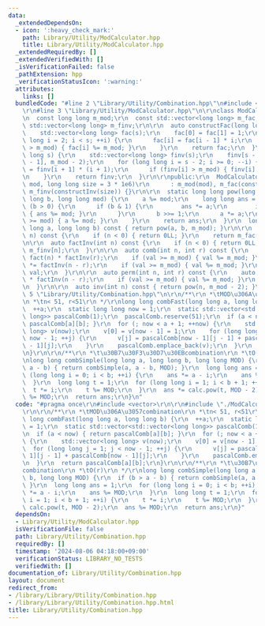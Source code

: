 ```yaml
---
data:
  _extendedDependsOn:
  - icon: ':heavy_check_mark:'
    path: Library/Utility/ModCalculator.hpp
    title: Library/Utility/ModCalculator.hpp
  _extendedRequiredBy: []
  _extendedVerifiedWith: []
  _isVerificationFailed: false
  _pathExtension: hpp
  _verificationStatusIcon: ':warning:'
  attributes:
    links: []
  bundledCode: "#line 2 \"Library/Utility/Combination.hpp\"\n#include <vector>\r\n\
    \r\n#line 3 \"Library/Utility/ModCalculator.hpp\"\n\r\nclass ModCalculator {\r\
    \n  const long long m_mod;\r\n  const std::vector<long long> m_fac;\r\n  const\
    \ std::vector<long long> m_finv;\r\n\r\n  auto constructFac(long long s) {\r\n\
    \    std::vector<long long> fac(s);\r\n    fac[0] = fac[1] = 1;\r\n    for (long\
    \ long i = 2; i < s; ++i) {\r\n      fac[i] = fac[i - 1] * i;\r\n      if (fac[i]\
    \ > m_mod) { fac[i] %= m_mod; }\r\n    }\r\n    return fac;\r\n  }\r\n  auto constructInv(long\
    \ long s) {\r\n    std::vector<long long> finv(s);\r\n    finv[s - 1] = this->pow(m_fac[s\
    \ - 1], m_mod - 2);\r\n    for (long long i = s - 2; i >= 0; --i) {\r\n      finv[i]\
    \ = finv[i + 1] * (i + 1);\r\n      if (finv[i] > m_mod) { finv[i] %= m_mod; }\r\
    \n    }\r\n    return finv;\r\n  }\r\n\r\npublic:\r\n  ModCalculator(long long\
    \ mod, long long size = 3 * 1e6)\r\n      : m_mod(mod), m_fac(constructFac(size)),\
    \ m_finv(constructInv(size)) {}\r\n\r\n  static long long pow(long long a, long\
    \ long b, long long mod) {\r\n    a %= mod;\r\n    long long ans = 1;\r\n    while\
    \ (b > 0) {\r\n      if (b & 1) {\r\n        ans *= a;\r\n        if (ans >= mod)\
    \ { ans %= mod; }\r\n      }\r\n      b >>= 1;\r\n      a *= a;\r\n      if (a\
    \ >= mod) { a %= mod; }\r\n    }\r\n    return ans;\r\n  }\r\n  long long pow(long\
    \ long a, long long b) const { return pow(a, b, m_mod); }\r\n\r\n  auto fact(int\
    \ n) const {\r\n    if (n < 0) { return 0LL; }\r\n    return m_fac[n];\r\n  }\r\
    \n\r\n  auto factInv(int n) const {\r\n    if (n < 0) { return 0LL; }\r\n    return\
    \ m_finv[n];\r\n  }\r\n\r\n  auto comb(int n, int r) const {\r\n    auto val =\
    \ fact(n) * factInv(r);\r\n    if (val >= m_mod) { val %= m_mod; }\r\n    val\
    \ *= factInv(n - r);\r\n    if (val >= m_mod) { val %= m_mod; }\r\n    return\
    \ val;\r\n  }\r\n\r\n  auto perm(int n, int r) const {\r\n    auto val = fact(n)\
    \ * factInv(n - r);\r\n    if (val >= m_mod) { val %= m_mod; }\r\n    return val;\r\
    \n  }\r\n\r\n  auto inv(int n) const { return pow(n, m_mod - 2); }\r\n};\r\n#line\
    \ 5 \"Library/Utility/Combination.hpp\"\n\r\n/**\r\n *\tMOD\u306A\u3057combination\r\
    \n *\tn< 51, r<51\r\n */\r\nlong long combFast(long long a, long long b) {\r\n\
    \  ++a;\r\n  static long long now = 1;\r\n  static std::vector<std::vector<long\
    \ long>> pascalComb(1);\r\n  pascalComb.reserve(51);\r\n  if (a < now) { return\
    \ pascalComb[a][b]; }\r\n  for (; now < a + 1; ++now) {\r\n    std::vector<long\
    \ long> v(now);\r\n    v[0] = v[now - 1] = 1;\r\n    for (long long j = 1; j <\
    \ now - 1; ++j) {\r\n      v[j] = pascalComb[now - 1][j - 1] + pascalComb[now\
    \ - 1][j];\r\n    }\r\n    pascalComb.emplace_back(v);\r\n  }\r\n  return pascalComb[a][b];\r\
    \n}\r\n\r\n/**\r\n *\t\u30B7\u30F3\u30D7\u30EBcombination\r\n *\tO(r)\r\n */\r\
    \nlong long combSimple(long long a, long long b, long long MOD) {\r\n  if (b >\
    \ a - b) { return combSimple(a, a - b, MOD); }\r\n  long long ans = 1;\r\n  for\
    \ (long long i = 0; i < b; ++i) {\r\n    ans *= a - i;\r\n    ans %= MOD;\r\n\
    \  }\r\n  long long t = 1;\r\n  for (long long i = 1; i < b + 1; ++i) {\r\n  \
    \  t *= i;\r\n    t %= MOD;\r\n  }\r\n  ans *= calc.pow(t, MOD - 2);\r\n  ans\
    \ %= MOD;\r\n  return ans;\r\n}\n"
  code: "#pragma once\r\n#include <vector>\r\n\r\n#include \"./ModCalculator.hpp\"\
    \r\n\r\n/**\r\n *\tMOD\u306A\u3057combination\r\n *\tn< 51, r<51\r\n */\r\nlong\
    \ long combFast(long long a, long long b) {\r\n  ++a;\r\n  static long long now\
    \ = 1;\r\n  static std::vector<std::vector<long long>> pascalComb(1);\r\n  pascalComb.reserve(51);\r\
    \n  if (a < now) { return pascalComb[a][b]; }\r\n  for (; now < a + 1; ++now)\
    \ {\r\n    std::vector<long long> v(now);\r\n    v[0] = v[now - 1] = 1;\r\n  \
    \  for (long long j = 1; j < now - 1; ++j) {\r\n      v[j] = pascalComb[now -\
    \ 1][j - 1] + pascalComb[now - 1][j];\r\n    }\r\n    pascalComb.emplace_back(v);\r\
    \n  }\r\n  return pascalComb[a][b];\r\n}\r\n\r\n/**\r\n *\t\u30B7\u30F3\u30D7\u30EB\
    combination\r\n *\tO(r)\r\n */\r\nlong long combSimple(long long a, long long\
    \ b, long long MOD) {\r\n  if (b > a - b) { return combSimple(a, a - b, MOD);\
    \ }\r\n  long long ans = 1;\r\n  for (long long i = 0; i < b; ++i) {\r\n    ans\
    \ *= a - i;\r\n    ans %= MOD;\r\n  }\r\n  long long t = 1;\r\n  for (long long\
    \ i = 1; i < b + 1; ++i) {\r\n    t *= i;\r\n    t %= MOD;\r\n  }\r\n  ans *=\
    \ calc.pow(t, MOD - 2);\r\n  ans %= MOD;\r\n  return ans;\r\n}"
  dependsOn:
  - Library/Utility/ModCalculator.hpp
  isVerificationFile: false
  path: Library/Utility/Combination.hpp
  requiredBy: []
  timestamp: '2024-08-06 04:18:00+09:00'
  verificationStatus: LIBRARY_NO_TESTS
  verifiedWith: []
documentation_of: Library/Utility/Combination.hpp
layout: document
redirect_from:
- /library/Library/Utility/Combination.hpp
- /library/Library/Utility/Combination.hpp.html
title: Library/Utility/Combination.hpp
---
```

